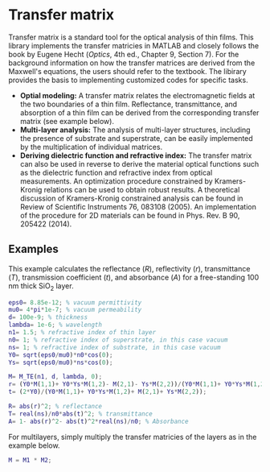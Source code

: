 # Transfer matrix

Transfer matrix is a standard tool for the optical analysis of thin films. This library implements the transfer matricies in MATLAB and closely follows the book by Eugene Hecht (*Optics*, 4th ed., Chapter 9, Section 7). For the background information on how the transfer matrices are derived from the Maxwell's equations, the users should refer to the textbook. The libirary provides the basis to implementing customized codes for specific tasks.

* **Optial modeling:** A transfer matrix relates the electromagnetic fields at the two boundaries of a thin film. Reflectance, transmittance, and absorption of a thin film can be derived from the corresponding transfer matrix (see example below). 
* **Multi-layer analysis:** The analysis of multi-layer structures, including the presence of substrate and superstrate, can be easily implemented by the multiplication of individual matrices.
* **Deriving dielectric function and refractive index:** The transfer matrix can also be used in reverse to derive the material optical functions such as the dielectric function and refractive index from optical measurements. An optimization procedure constrained by Kramers-Kronig relations can be used to obtain robust results. A theoretical discussion of Kramers-Kronig constrained analysis can be found in Review of Scientific Instruments 76, 083108 (2005). An implementation of the procedure for 2D materials can be found in Phys. Rev. B 90, 205422 (2014).

## Examples
This example calculates the reflectance \(_R_\), reflectivity \(_r_\), transmittance \(_T_\), transmission coefficient \(_t_\), and absorbance \(_A_\) for a free-standing 100 nm thick SiO<sub>2</sub> layer.
```matlab
eps0= 8.85e-12; % vacuum permittivity
mu0= 4*pi*1e-7; % vacuum permeability
d= 100e-9; % thickness
lambda= 1e-6; % wavelength
n1= 1.5; % refractive index of thin layer
n0= 1; % refractive index of superstrate, in this case vacuum
ns= 1; % refractive index of substrate, in this case vacuum
Y0= sqrt(eps0/mu0)*n0*cos(0);
Ys= sqrt(eps0/mu0)*ns*cos(0);

M= M_TE(n1, d, lambda, 0);
r= (Y0*M(1,1)+ Y0*Ys*M(1,2)- M(2,1)- Ys*M(2,2))/(Y0*M(1,1)+ Y0*Ys*M(1,2)+ M(2,1)+ Ys*M(2,2));
t= (2*Y0)/(Y0*M(1,1)+ Y0*Ys*M(1,2)+ M(2,1)+ Ys*M(2,2));

R= abs(r)^2; % reflectance
T= real(ns)/n0*abs(t)^2; % transmittance
A= 1- abs(r)^2- abs(t)^2*real(ns)/n0; % Absorbance
```

For multilayers, simply multiply the transfer matricies of the layers as in the example below.
```matlab
M = M1 * M2;
```
